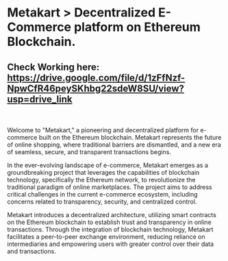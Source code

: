 # Metakart > Decentralized E-Commerce platform on Ethereum Blockchain.         

## Check Working here: https://drive.google.com/file/d/1zFfNzf-NpwCfR46peySKhbg22sdeW8SU/view?usp=drive_link
<br><br>
Welcome to "Metakart," a pioneering and decentralized platform for e-commerce built on the Ethereum blockchain. Metakart represents the future of online shopping, where traditional barriers are dismantled, and a new era of seamless, secure, and transparent transactions begins.

In the ever-evolving landscape of e-commerce, Metakart emerges as a groundbreaking project that leverages the capabilities of blockchain technology, specifically the Ethereum network, to revolutionize the traditional paradigm of online marketplaces. The project aims to address critical challenges in the current e-commerce ecosystem, including concerns related to transparency, security, and centralized control.

 Metakart introduces a decentralized architecture, utilizing smart contracts on the Ethereum blockchain to establish trust and transparency in online transactions. Through the integration of blockchain technology, Metakart facilitates a peer-to-peer exchange environment, reducing reliance on intermediaries and empowering users with greater control over their data and transactions.


